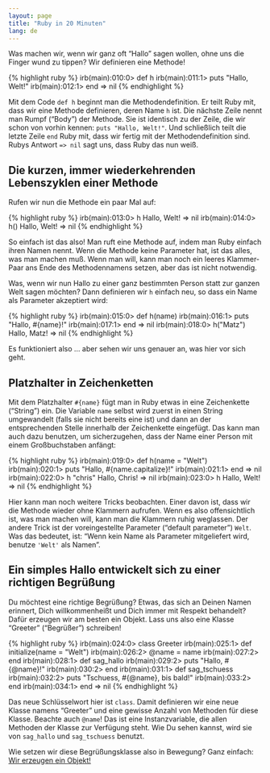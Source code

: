 ```yaml
---
layout: page
title: "Ruby in 20 Minuten"
lang: de
---
```


Was machen wir, wenn wir ganz oft “Hallo” sagen wollen, ohne uns die
Finger wund zu tippen? Wir definieren eine Methode!

{% highlight ruby %}
irb(main):010:0> def h
irb(main):011:1>   puts "Hallo, Welt!"
irb(main):012:1> end
=> nil
{% endhighlight %}

Mit dem Code `def h` beginnt man die Methodendefinition. Er teilt Ruby
mit, dass wir eine Methode definieren, deren Name `h` ist. Die nächste
Zeile nennt man Rumpf (“Body”) der Methode. Sie ist identisch zu der
Zeile, die wir schon von vorhin kennen: `puts "Hallo, Welt!"`. Und
schließlich teilt die letzte Zeile `end` Ruby mit, dass wir fertig mit
der Methodendefinition sind. Rubys Antwort `=> nil` sagt uns, dass Ruby
das nun weiß.

## Die kurzen, immer wiederkehrenden Lebenszyklen einer Methode

Rufen wir nun die Methode ein paar Mal auf:

{% highlight ruby %}
irb(main):013:0> h
Hallo, Welt!
=> nil
irb(main):014:0> h()
Hallo, Welt!
=> nil
{% endhighlight %}

So einfach ist das also! Man ruft eine Methode auf, indem man Ruby
einfach ihren Namen nennt. Wenn die Methode keine Parameter hat, ist das
alles, was man machen muß. Wenn man will, kann man noch ein leeres
Klammer-Paar ans Ende des Methodennamens setzen, aber das ist nicht
notwendig.

Was, wenn wir nun Hallo zu einer ganz bestimmten Person statt zur ganzen
Welt sagen möchten? Dann definieren wir `h` einfach neu, so dass ein
Name als Parameter akzeptiert wird:

{% highlight ruby %}
irb(main):015:0> def h(name)
irb(main):016:1>   puts "Hallo, #{name}!"
irb(main):017:1> end
=> nil
irb(main):018:0> h("Matz")
Hallo, Matz!
=> nil
{% endhighlight %}

Es funktioniert also … aber sehen wir uns genauer an, was hier vor sich
geht.

## Platzhalter in Zeichenketten

Mit dem Platzhalter `#{name}` fügt man in Ruby etwas in eine
Zeichenkette (“String”) ein. Die Variable `name` selbst wird zuerst in
einen String umgewandelt (falls sie nicht bereits eine ist) und dann an
der entsprechenden Stelle innerhalb der Zeichenkette eingefügt. Das kann
man auch dazu benutzen, um sicherzugehen, dass der Name einer Person mit
einem Großbuchstaben anfängt:

{% highlight ruby %}
irb(main):019:0> def h(name = "Welt")
irb(main):020:1>   puts "Hallo, #{name.capitalize}!"
irb(main):021:1> end
=> nil
irb(main):022:0> h "chris"
Hallo, Chris!
=> nil
irb(main):023:0> h
Hallo, Welt!
=> nil
{% endhighlight %}

Hier kann man noch weitere Tricks beobachten. Einer davon ist, dass wir
die Methode wieder ohne Klammern aufrufen. Wenn es also offensichtlich
ist, was man machen will, kann man die Klammern ruhig weglassen. Der
andere Trick ist der voreingestellte Parameter (“default parameter”)
`Welt`. Was das bedeutet, ist: “Wenn kein Name als Parameter
mitgeliefert wird, benutze `'Welt'` als Namen”.

## Ein simples Hallo entwickelt sich zu einer richtigen Begrüßung

Du möchtest eine richtige Begrüßung? Etwas, das sich an Deinen Namen
erinnert, Dich willkommenheißt und Dich immer mit Respekt behandelt?
Dafür erzeugen wir am besten ein Objekt. Lass uns also eine Klasse
“Greeter” (“Begrüßer”) schreiben!

{% highlight ruby %}
irb(main):024:0> class Greeter
irb(main):025:1>   def initialize(name = "Welt")
irb(main):026:2>     @name = name
irb(main):027:2>   end
irb(main):028:1>   def sag_hallo
irb(main):029:2>     puts "Hallo, #{@name}!"
irb(main):030:2>   end
irb(main):031:1>   def sag_tschuess
irb(main):032:2>     puts "Tschuess, #{@name}, bis bald!"
irb(main):033:2>   end
irb(main):034:1> end
=> nil
{% endhighlight %}

Das neue Schlüsselwort hier ist `class`. Damit definieren wir eine neue
Klasse namens “Greeter” und eine gewisse Anzahl von Methoden für diese
Klasse. Beachte auch `@name`! Das ist eine Instanzvariable, die allen
Methoden der Klasse zur Verfügung steht. Wie Du sehen kannst, wird sie
von `sag_hallo` und `sag_tschuess` benutzt.

Wie setzen wir diese Begrüßungsklasse also in Bewegung? Ganz einfach:
[Wir erzeugen ein Objekt!](../3/)

